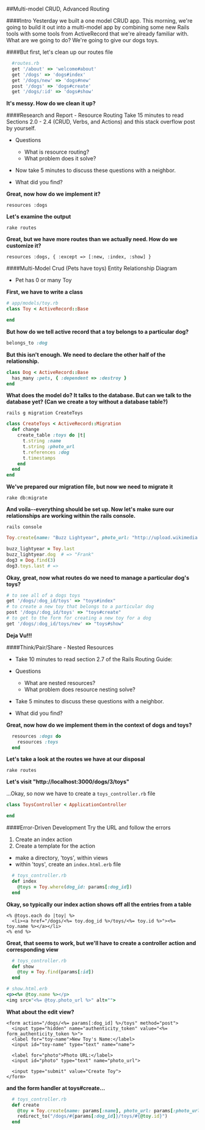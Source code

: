 ##Multi-model CRUD, Advanced Routing

####Intro
Yesterday we built a one model CRUD app. This morning, we're going to build it out into a multi-model app by combining some new Rails tools with some tools from ActiveRecord that we're already familiar with. What are we going to do? We're going to give our dogs toys.

####But first, let's clean up our routes file
```ruby
  #routes.rb
  get '/about' => 'welcome#about'
  get '/dogs' => 'dogs#index'
  get '/dogs/new' => 'dogs#new'
  post '/dogs' => 'dogs#create'
  get '/dogs/:id' => 'dogs#show'
```
__It's messy. How do we clean it up?__

####Research and Report - Resource Routing
Take 15 minutes to read Sections 2.0 - 2.4 (CRUD, Verbs, and Actions) and this stack overflow post by yourself. 
- Questions
  - What is resource routing?
  - What problem does it solve?

- Now take 5 minutes to discuss these questions with a neighbor.

- What did you find?

__Great, now how do we implement it?__

`resources :dogs` 

__Let's examine the output__

`rake routes`

__Great, but we have more routes than we actually need. How do we customize it?__

`resources :dogs, { :except => [:new, :index, :show] }`

####Multi-Model Crud (Pets have toys)
Entity Relationship Diagram
  - Pet has 0 or many Toy

__First, we have to write a class__

```ruby
# app/models/toy.rb
class Toy < ActiveRecord::Base

end
```

__But how do we tell active record that a toy belongs to a particular dog?__

```ruby
belongs_to :dog
```

__But this isn't enough. We need to declare the other half of the relationship.__

```ruby
class Dog < ActiveRecord::Base
  has_many :pets, { :dependent => :destroy }
end
```

__What does the model do? It talks to the database. But can we talk to the database yet? (Can we create a toy without a database table?)__

`rails g migration CreateToys`

```ruby
class CreateToys < ActiveRecord::Migration
  def change
    create_table :toys do |t|
      t.string :name
      t.string :photo_url
      t.references :dog
      t.timestamps
    end
  end
end
```

__We've prepared our migration file, but now we need to migrate it__

`rake db:migrate`

__And voila--everything should be set up. Now let's make sure our relationships are working within the rails console.__

`rails console`

```ruby
Toy.create(name: "Buzz Lightyear", photo_url: "http://upload.wikimedia.org/wikipedia/en/7/75/Buzz-lightyear-toy-story-3-wallpaper.jpg", dog_id: 3)

buzz_lightyear = Toy.last
buzz_lightyear.dog  # => "Frank"
dog3 = Dog.find(3)
dog3.toys.last # =>
```

__Okay, great, now what routes do we need to manage a particular dog's toys?__
```ruby
# to see all of a dogs toys
get '/dogs/:dog_id/toys' => "toys#index"
# to create a new toy that belongs to a particular dog
post '/dogs/:dog_id/toys' => "toys#create"
# to get to the form for creating a new toy for a dog
get '/dogs/:dog_id/toys/new' => "toys#show"
```

__Deja Vu!!!__

####Think/Pair/Share - Nested Resources
- Take 10 minutes to read section 2.7 of the Rails Routing Guide:

- Questions
  - What are nested resources?
  - What problem does resource nesting solve?

- Take 5 minutes to discuss these questions with a neighbor.

- What did you find?

__Great, now how do we implement them in the context of dogs and toys?__

```ruby
  resources :dogs do
    resources :toys
  end
```
__Let's take a look at the routes we have at our disposal__

`rake routes`

__Let's visit "http://localhost:3000/dogs/3/toys"__

...Okay, so now we have to create a `toys_controller.rb` file

```ruby
class ToysController < ApplicationController

end
```

####Error-Driven Development
Try the URL and follow the errors

1. Create an index action
2. Create a template for the action
  - make a directory, 'toys', within views
  - within 'toys', create an `index.html.erb` file

```ruby
  # toys_controller.rb
  def index
    @toys = Toy.where(dog_id: params[:dog_id])
  end
```

__Okay, so typically our index action shows off all the entries from a table__

```erb
<% @toys.each do |toy| %>
  <li><a href="/dogs/<%= toy.dog_id %>/toys/<%= toy.id %>"><%= toy.name %></a></li>
<% end %>
```

__Great, that seems to work, but we'll have to create a controller action and corresponding view__

```ruby
  # toys_controller.rb
  def show
    @toy = Toy.find(params[:id])
  end
```

```ruby
# show.html.erb
<p><%= @toy.name %></p>
<img src="<%= @toy.photo_url %>" alt="">
```

__What about the edit view?__

```erb
<form action="/dogs/<%= params[:dog_id] %>/toys" method="post">
  <input type="hidden" name="authenticity_token" value="<%= form_authenticity_token %>">
  <label for="toy-name">New Toy's Name:</label>
  <input id="toy-name" type="text" name="name">

  <label for="photo">Photo URL:</label>
  <input id="photo" type="text" name="photo_url">

  <input type="submit" value="Create Toy">
</form>
```

__and the form handler at toys#create...__

```ruby
  # toys_controller.rb
  def create
    @toy = Toy.create(name: params[:name], photo_url: params[:photo_url], dog_id: params[:dog_id])
    redirect_to("/dogs/#{params[:dog_id]}/toys/#{@toy.id}")
  end
```










